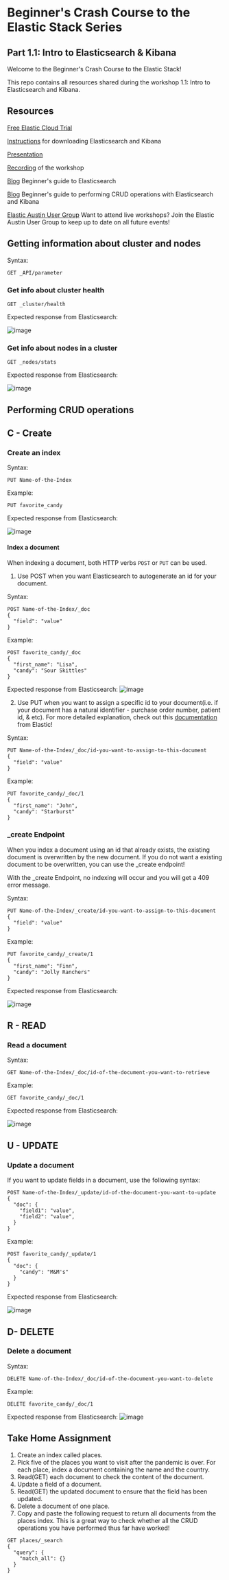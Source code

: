 # Beginner's Crash Course to the Elastic Stack Series
## Part 1.1: Intro to Elasticsearch & Kibana

Welcome to the Beginner's Crash Course to the Elastic Stack!

This repo contains all resources shared during the workshop 1.1: Intro to Elasticsearch and Kibana.

## Resources

[Free Elastic Cloud Trial](https://ela.st/elastic-beginners)

[Instructions](https://dev.to/elastic/downloading-elasticsearch-and-kibana-macos-linux-and-windows-1mmo) for downloading Elasticsearch and Kibana

[Presentation](https://github.com/LisaHJung/Beginners-Crash-Course-to-the-Elastic-Stack-Part-1.1-Intro-to-Elasticsearch-and-Kibana/blob/79eda1193c23601b1875e293374d87e9c98318c3/Beginner%E2%80%99s%20crash%20course%20to%20Elastic%20Stack%20-%20Part%201.%201%20Intro%20to%20Elasticsearch%20and%20Kibana%20(3).pdf)

[Recording](https://www.youtube.com/watch?v=gS_nHTWZEJ8&t=8s) of the workshop

[Blog](https://dev.to/lisahjung/beginner-s-guide-to-elasticsearch-4j2k) Beginner's guide to Elasticsearch

[Blog](https://dev.to/lisahjung/beginner-s-guide-to-performing-crud-operations-with-elasticsearch-kibana-1h0n) Beginner's guide to performing CRUD operations with Elasticsearch and Kibana

[Elastic Austin User Group](https://www.meetup.com/elastic-austin-user-group/members/) Want to attend live workshops? Join the Elastic Austin User Group to keep up to date on all future events!

## Getting information about cluster and nodes
Syntax: 
```
GET _API/parameter
```
### Get info about cluster health
```
GET _cluster/health
```
Expected response from Elasticsearch:

![image](https://user-images.githubusercontent.com/60980933/101955613-64bd9000-3bbb-11eb-89da-564dd8680155.png)

### Get info about nodes in a cluster
```
GET _nodes/stats
```
Expected response from Elasticsearch:

![image](https://user-images.githubusercontent.com/60980933/101932662-5742de80-3b98-11eb-941c-7b654b16858c.png)

## Performing CRUD operations

## C - Create
### Create an index
Syntax:
```
PUT Name-of-the-Index
```
Example:
```
PUT favorite_candy
```

Expected response from Elasticsearch:

![image](https://user-images.githubusercontent.com/60980933/101956137-5459e500-3bbc-11eb-823d-9a6871924afd.png)

#### Index a document
When indexing a document, both HTTP verbs `POST` or `PUT` can be used. 

1) Use POST when you want Elasticsearch to autogenerate an id for your document. 

Syntax:
```
POST Name-of-the-Index/_doc
{
  "field": "value"
}
````
Example:
```
POST favorite_candy/_doc
{
  "first_name": "Lisa",
  "candy": "Sour Skittles"
}
```
Expected response from Elasticsearch:
![image](https://user-images.githubusercontent.com/60980933/101933971-2d8ab700-3b9a-11eb-99a4-7d34b9819050.png)

2) Use PUT when you want to assign a specific id to your document(i.e. if your document has a natural identifier - purchase order number, patient id, & etc).
For more detailed explanation, check out this [documentation](https://www.elastic.co/guide/en/elasticsearch/guide/current/index-doc.html) from Elastic! 

Syntax:
```
PUT Name-of-the-Index/_doc/id-you-want-to-assign-to-this-document
{
  "field": "value"
}
```
Example:
```
PUT favorite_candy/_doc/1
{
  "first_name": "John",
  "candy": "Starburst"
}
```
### _create Endpoint
When you index a document using an id that already exists, the existing document is overwritten by the new document. 
If you do not want a existing document to be overwritten, you can use the _create endpoint! 

With the _create Endpoint, no indexing will occur and you will get a 409 error message. 

Syntax:
```
PUT Name-of-the-Index/_create/id-you-want-to-assign-to-this-document
{
  "field": "value"
}
```
Example:
```
PUT favorite_candy/_create/1
{
  "first_name": "Finn",
  "candy": "Jolly Ranchers"
}
```

Expected response from Elasticsearch:

![image](https://user-images.githubusercontent.com/60980933/101937947-cf60d280-3b9f-11eb-8341-316ec4a69b35.png)

## R - READ
### Read a document 
Syntax:
```
GET Name-of-the-Index/_doc/id-of-the-document-you-want-to-retrieve
```
Example:
```
GET favorite_candy/_doc/1
```
Expected response from Elasticsearch:

![image](https://user-images.githubusercontent.com/60980933/101935925-0d102c00-3b9d-11eb-9620-1b642364ef6a.png)

## U - UPDATE
### Update a document

If you want to update fields in a document, use the following syntax:
```
POST Name-of-the-Index/_update/id-of-the-document-you-want-to-update
{
  "doc": {
    "field1": "value",
    "field2": "value",
  }
} 
```
Example:
```
POST favorite_candy/_update/1
{
  "doc": {
    "candy": "M&M's"
  }
}
```
Expected response from Elasticsearch:

![image](https://user-images.githubusercontent.com/60980933/101938690-05528680-3ba1-11eb-8eec-8e2dce678405.png)

## D- DELETE
### Delete a document

Syntax:
```
DELETE Name-of-the-Index/_doc/id-of-the-document-you-want-to-delete
```
Example:
```
DELETE favorite_candy/_doc/1
```
Expected response from Elasticsearch:
![image](https://user-images.githubusercontent.com/60980933/101939174-dab4fd80-3ba1-11eb-93fe-de682853bae4.png)

## Take Home Assignment
1. Create an index called places.
2. Pick five of the places you want to visit after the pandemic is over. For each place, index a document containing the name and the country. 
3. Read(GET) each document to check the content of the document.
4. Update a field of a document.
5. Read(GET) the updated document to ensure that the field has been updated.
6. Delete a document of one place.
7. Copy and paste the following request to return all documents from the places index. 
This is a great way to check whether all the CRUD operations you have performed thus far have worked!
```
GET places/_search
{
  "query": {
    "match_all": {}
  }
}
```



